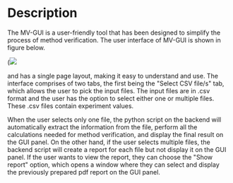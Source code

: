 # Description

The MV-GUI is a user-friendly tool that has been designed 
to simplify the process of method verification. 
The user interface of MV-GUI is shown 
in figure below.

(![](/Users/Priyanka/Desktop/GUI/Aug2022/Figures/GUI_new.png)


and has a single page layout, 
making it easy to understand and use. 
The interface comprises of two tabs, 
the first being the "Select CSV file/s" tab, 
which allows the user to pick the input files. 
The input files are in .csv format and the user has 
the option to select either one or multiple files. 
These .csv files contain experiment values.

When the user selects only one file, 
the python script on the backend will automatically 
extract the information from the file, perform all 
the calculations needed for method verification, 
and display the final result on the GUI panel. 
On the other hand, if the user selects multiple files, 
the backend script will create a report for each file 
but not display it on the GUI panel. If the user wants
to view the report, they can choose the "Show report" 
option, which opens a window where they can select and 
display the previously prepared pdf report on the 
GUI panel.
